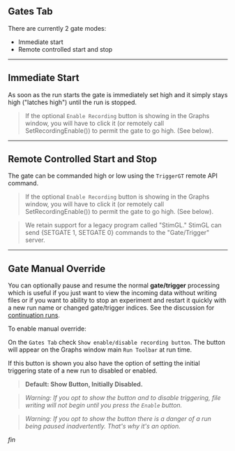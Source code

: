 ## Gates Tab

There are currently 2 gate modes:

* Immediate start
* Remote controlled start and stop

--------

## Immediate Start

As soon as the run starts the gate is immediately set high and it simply
stays high ("latches high") until the run is stopped.

>If the optional `Enable Recording` button is showing in the Graphs window,
you will have to click it (or remotely call SetRecordingEnable()) to permit
the gate to go high. (See below).

--------

## Remote Controlled Start and Stop

The gate can be commanded high or low using the `TriggerGT` remote API
command.

>If the optional `Enable Recording` button is showing in the Graphs window,
you will have to click it (or remotely call SetRecordingEnable()) to permit
the gate to go high. (See below).

>We retain support for a legacy program called "StimGL." StimGL can
send {SETGATE 1, SETGATE 0} commands to the "Gate/Trigger" server.

--------

## Gate Manual Override

You can optionally pause and resume the normal **gate/trigger** processing
which is useful if you just want to view the incoming data without writing
files or if you want to ability to stop an experiment and restart it
quickly with a new run name or changed gate/trigger indices. See the
discussion for [continuation runs](SaveTab_Help.html#run-name-and-run-continuation).

To enable manual override:

On the `Gates Tab` check `Show enable/disable recording button`. The
button will appear on the Graphs window main `Run Toolbar` at run time.

If this button is shown you also have the option of setting the initial
triggering state of a new run to disabled or enabled.

>**Default: Show Button, Initially Disabled.**

>_Warning: If you opt to show the button and to disable triggering, file
writing will not begin until you press the `Enable` button._

>_Warning: If you opt to show the button there is a danger of a run being
paused inadvertently. That's why it's an option._


_fin_

